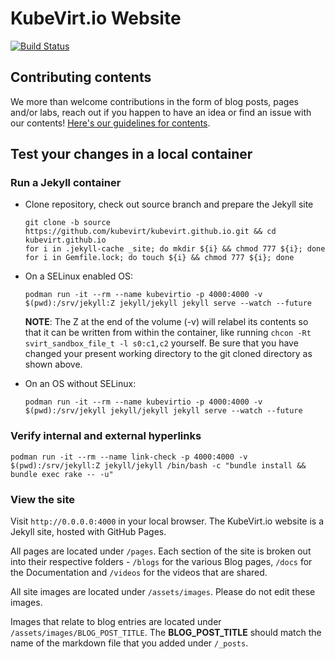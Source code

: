 # KubeVirt.io Website

[![Build Status](https://travis-ci.org/kubevirt/kubevirt.github.io.svg?branch=master)](https://travis-ci.org/kubevirt/kubevirt.github.io)

## Contributing contents

We more than welcome contributions in the form of blog posts, pages and/or labs, reach out if you happen to have an idea or find an issue with our contents! [Here's our guidelines for contents](GUIDELINES.md).

## Test your changes in a local container

### Run a Jekyll container

- Clone repository, check out source branch and prepare the Jekyll site
  ```console
  git clone -b source https://github.com/kubevirt/kubevirt.github.io.git && cd kubevirt.github.io
  for i in .jekyll-cache _site; do mkdir ${i} && chmod 777 ${i}; done
  for i in Gemfile.lock; do touch ${i} && chmod 777 ${i}; done
  ```
- On a SELinux enabled OS:

  ```console
  podman run -it --rm --name kubevirtio -p 4000:4000 -v $(pwd):/srv/jekyll:Z jekyll/jekyll jekyll serve --watch --future
  ```

    **NOTE**: The Z at the end of the volume (-v) will relabel its contents so that it can be written from within the container, like running `chcon -Rt svirt_sandbox_file_t -l s0:c1,c2` yourself. Be sure that you have changed your present working directory to the git cloned directory as shown above.

- On an OS without SELinux:

  ```console
  podman run -it --rm --name kubevirtio -p 4000:4000 -v $(pwd):/srv/jekyll jekyll/jekyll jekyll serve --watch --future
  ```

### Verify internal and external hyperlinks

  ```console
  podman run -it --rm --name link-check -p 4000:4000 -v $(pwd):/srv/jekyll:Z jekyll/jekyll /bin/bash -c "bundle install && bundle exec rake -- -u"
  ```

### View the site

Visit `http://0.0.0.0:4000` in your local browser.
The KubeVirt.io website is a Jekyll site, hosted with GitHub Pages.

All pages are located under `/pages`. Each section of the site is broken out into their respective folders - `/blogs` for the various Blog pages, `/docs` for the Documentation and `/videos` for the videos that are shared.

All site images are located under `/assets/images`. Please do not edit these images.

Images that relate to blog entries are located under `/assets/images/BLOG_POST_TITLE`. The **BLOG_POST_TITLE** should match the name of the markdown file that you added under `/_posts`.
